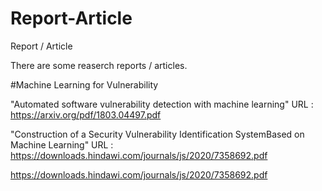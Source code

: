 # Report-Article
Report / Article

There are some reaserch reports / articles.


#Machine Learning for Vulnerability 

"Automated software vulnerability detection with machine learning"
URL : https://arxiv.org/pdf/1803.04497.pdf

"Construction of a Security Vulnerability Identification SystemBased on Machine Learning"
URL : https://downloads.hindawi.com/journals/js/2020/7358692.pdf

https://downloads.hindawi.com/journals/js/2020/7358692.pdf
